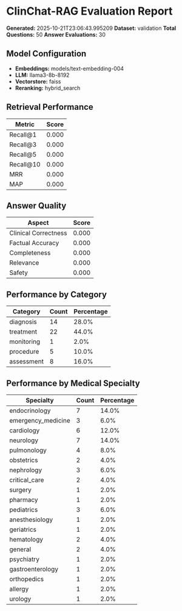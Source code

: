 # ClinChat-RAG Evaluation Report

**Generated:** 2025-10-21T23:06:43.995209
**Dataset:** validation
**Total Questions:** 50
**Answer Evaluations:** 30

## Model Configuration

- **Embeddings:** models/text-embedding-004
- **LLM:** llama3-8b-8192
- **Vectorstore:** faiss
- **Reranking:** hybrid_search

## Retrieval Performance

| Metric | Score |
|--------|-------|
| Recall@1 | 0.000 |
| Recall@3 | 0.000 |
| Recall@5 | 0.000 |
| Recall@10 | 0.000 |
| MRR | 0.000 |
| MAP | 0.000 |

## Answer Quality

| Aspect | Score |
|--------|-------|
| Clinical Correctness | 0.000 |
| Factual Accuracy | 0.000 |
| Completeness | 0.000 |
| Relevance | 0.000 |
| Safety | 0.000 |

## Performance by Category

| Category | Count | Percentage |
|----------|-------|-----------|
| diagnosis | 14 | 28.0% |
| treatment | 22 | 44.0% |
| monitoring | 1 | 2.0% |
| procedure | 5 | 10.0% |
| assessment | 8 | 16.0% |

## Performance by Medical Specialty

| Specialty | Count | Percentage |
|-----------|-------|-----------|
| endocrinology | 7 | 14.0% |
| emergency_medicine | 3 | 6.0% |
| cardiology | 6 | 12.0% |
| neurology | 7 | 14.0% |
| pulmonology | 4 | 8.0% |
| obstetrics | 2 | 4.0% |
| nephrology | 3 | 6.0% |
| critical_care | 2 | 4.0% |
| surgery | 1 | 2.0% |
| pharmacy | 1 | 2.0% |
| pediatrics | 3 | 6.0% |
| anesthesiology | 1 | 2.0% |
| geriatrics | 1 | 2.0% |
| hematology | 2 | 4.0% |
| general | 2 | 4.0% |
| psychiatry | 1 | 2.0% |
| gastroenterology | 1 | 2.0% |
| orthopedics | 1 | 2.0% |
| allergy | 1 | 2.0% |
| urology | 1 | 2.0% |